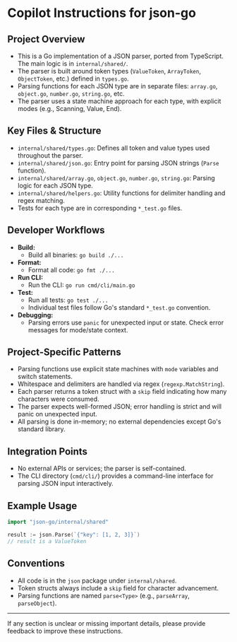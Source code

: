 # Copilot Instructions for json-go

## Project Overview

- This is a Go implementation of a JSON parser, ported from TypeScript. The main logic is in `internal/shared/`.
- The parser is built around token types (`ValueToken`, `ArrayToken`, `ObjectToken`, etc.) defined in `types.go`.
- Parsing functions for each JSON type are in separate files: `array.go`, `object.go`, `number.go`, `string.go`, etc.
- The parser uses a state machine approach for each type, with explicit modes (e.g., Scanning, Value, End).

## Key Files & Structure

- `internal/shared/types.go`: Defines all token and value types used throughout the parser.
- `internal/shared/json.go`: Entry point for parsing JSON strings (`Parse` function).
- `internal/shared/array.go`, `object.go`, `number.go`, `string.go`: Parsing logic for each JSON type.
- `internal/shared/helpers.go`: Utility functions for delimiter handling and regex matching.
- Tests for each type are in corresponding `*_test.go` files.

## Developer Workflows

- **Build:**
  - Build all binaries: `go build ./...`
- **Format:**
  - Format all code: `go fmt ./...`
- **Run CLI:**
  - Run the CLI: `go run cmd/cli/main.go`
- **Test:**
  - Run all tests: `go test ./...`
  - Individual test files follow Go's standard `*_test.go` convention.
- **Debugging:**
  - Parsing errors use `panic` for unexpected input or state. Check error messages for mode/state context.

## Project-Specific Patterns

- Parsing functions use explicit state machines with `mode` variables and switch statements.
- Whitespace and delimiters are handled via regex (`regexp.MatchString`).
- Each parser returns a token struct with a `skip` field indicating how many characters were consumed.
- The parser expects well-formed JSON; error handling is strict and will panic on unexpected input.
- All parsing is done in-memory; no external dependencies except Go's standard library.

## Integration Points

- No external APIs or services; the parser is self-contained.
- The CLI directory (`cmd/cli/`) provides a command-line interface for parsing JSON input interactively.

## Example Usage

```go
import "json-go/internal/shared"

result := json.Parse(`{"key": [1, 2, 3]}`)
// result is a ValueToken
```

## Conventions

- All code is in the `json` package under `internal/shared`.
- Token structs always include a `skip` field for character advancement.
- Parsing functions are named `parse<Type>` (e.g., `parseArray`, `parseObject`).

---

If any section is unclear or missing important details, please provide feedback to improve these instructions.
